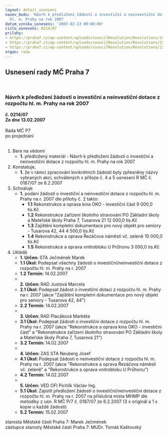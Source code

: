 ```yaml
---
layout: detail_usneseni
nazev_bodu: 'Návrh k předložení žádostí o investiční a neinvestiční dotace z rozpočtu
  hl. m. Prahy na rok 2007     '
datum_vzniku_usneseni: '2007-02-13 00:00:00'
cislo_usneseni: 0214/07
prilohy:
- https://praha7.cz/wp-content/uploads/councilResolution/Resolutions/15677/10-us018707r.doc
- https://praha7.cz/wp-content/uploads/councilResolution/Resolutions/15677/10-invest31kpredani.xls
- https://praha7.cz/wp-content/uploads/councilResolution/Resolutions/15677/10-neinvest321kpredani.xls
organ: rada
---
```

<div id="ucUsn_pList" class="usn">
	<span><h2>Usnesení rady MČ Praha 7 </h2>
<br></span><div class="standBody">
<span><h3>Návrh k předložení žádostí o investiční a neinvestiční dotace z rozpočtu hl. m. Prahy na rok 2007     </h3></span><div class="center">
		<strong>č. 0214/07</strong><br>
	</div>
<div class="center">
		<strong>Ze dne 13.02.2007</strong><br><br>
	</div>Rada MČ P7<br> po projednání<br><br><ol>
<li>Bere na vědomí<ul><li>
<strong>1.</strong> předložený materiál - Návrh k předložení žádostí o investiční a neinvestiční dotace z rozpočtu hl. m. Prahy na rok 2007     </li></ul>
</li>
<li>Konstatuje,<ul><li>
<strong>1.</strong> že v rámci zpracování konkrétních žádostí byly zpřesněny názvy vybraných akcí, schválených v příloze č. 4 a 5 usnesení R MČ č. 0187/07 ze 6.2.2007    </li></ul>
</li>
<li>Schvaluje<ul><li>
<strong>1.</strong> podání žádostí o investiční a neinvestiční dotace z rozpočtu hl. m. Prahy na r. 2007 dle přílohy č. 2 takto: <ul>
<li>
<strong>1.1</strong> Rekonstrukce a oprava kina OKO - investiční část     9 000,0 tis.Kč</li>
<li>
<strong>1.2</strong> Rekonstrukce zařízení školního stravování PO Základní školy a Mateřské školy Praha 7, Tusarova 21                                         12 000,0 tis.Kč</li>
<li>
<strong>1.3</strong> Zajištění kompletní dokumentace pro nový objekt pro seniory - Tusarova 42, 44                                                                             4 500,0 tis.Kč</li>
<li>
<strong>1.4</strong> Rekonstrukce a oprava Řezáčova náměstí vč. zeleně  10 000,0 tis.Kč</li>
<li>
<strong>1.5</strong> Rekonstrukce a oprava vnitrobloku U Průhonu             3 000,0 tis.Kč</li>
</ul>
</li></ul>
</li>
<li>Ukládá<ul>
<li>
<strong>1. Určen: </strong>STA Ječmének Marek</li>
<li>
<strong>1.1 Úkol: </strong>Podepsat všechny žádosti o investiční/neinvestiční dotace z rozpočtu hl. m. Prahy na r. 2007 </li>
<li>
<strong>1.2 Termín: </strong>14.02.2007</li>
<li>
<strong><br>2. Určen: </strong>RAD Justová Marcela</li>
<li>
<strong>2.1 Úkol: </strong>Podepsat žádost o investiční dotaci z rozpočtu hl. m. Prahy na r. 2007 (akce "Zajištění kompletní dokumentace pro nový objekt pro seniory - Tusarova 42, 44")</li>
<li>
<strong>2.2 Termín: </strong>14.02.2007</li>
<li>
<strong><br>3. Určen: </strong>RAD Placáková Markéta</li>
<li>
<strong>3.1 Úkol: </strong>Podepsat žádosti o investiční dotace z rozpočtu hl. m. Prahy na r. 2007 (akce "Rekonstrukce a oprava kina OKO - investiční část" a "Rekonstrukce zařízení školního stravování PO Základní školy a Mateřské školy Praha 7, Tusarova 21")</li>
<li>
<strong>3.2 Termín: </strong>14.02.2007</li>
<li>
<strong><br>4. Určen: </strong>ZAS STA Neuberg Josef</li>
<li>
<strong>4.1 Úkol: </strong>Podepsat žádosti o neinvestiční dotace z rozpočtu hl. m. Prahy na r. 2007 (akce "Rekonstrukce a oprava Řezáčova náměstí vč. zeleně" a "Rekonstrukce a oprava vnitrobloku U Průhonu")</li>
<li>
<strong>4.2 Termín: </strong>14.02.2007</li>
<li>
<strong><br>5. Určen: </strong>VED OFI Pichlík Václav Ing.</li>
<li>
<strong>5.1 Úkol: </strong>Zajistit předložení žádostí o investiční/neinvestiční dotace z rozpočtu hl. m. Prahy na r. 2007 na příslušná místa MHMP dle metodiky z usn. R MČ P/7 č. 0187/07 ze 6.2.2007 (3 x originál a 1 x kopie u každé žádosti)      </li>
<li>
<strong>5.2 Termín: </strong>15.02.2007</li>
</ul>
</li>
</ol>starosta Městské části Praha 7: Marek Ječmének<br>zástupce starosty Městské části Praha 7: MUDr. Tomáš Kaštovský 
</div>
</div>